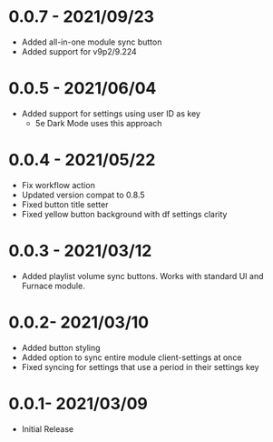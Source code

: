 # 0.0.7 - 2021/09/23

* Added all-in-one module sync button
* Added support for v9p2/9.224

# 0.0.5 - 2021/06/04

* Added support for settings using user ID as key
    * 5e Dark Mode uses this approach

# 0.0.4 - 2021/05/22

* Fix workflow action
* Updated version compat to 0.8.5
* Fixed button title setter
* Fixed yellow button background with df settings clarity

# 0.0.3 - 2021/03/12

* Added playlist volume sync buttons. Works with standard UI and Furnace module.

# 0.0.2- 2021/03/10

* Added button styling
* Added option to sync entire module client-settings at once
* Fixed syncing for settings that use a period in their settings key

# 0.0.1- 2021/03/09

* Initial Release
